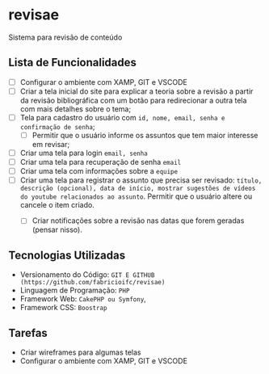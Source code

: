 # revisae
Sistema para revisão de conteúdo

## Lista de Funcionalidades

* [ ] Configurar o ambiente com XAMP, GIT e VSCODE
* [ ] Criar a tela inicial do site para explicar a teoria sobre a revisão a partir da revisão bibliográfica com um botão para redirecionar a outra tela com mais detalhes sobre o tema;
* [ ] Tela para cadastro do usuário com `id, nome, email, senha e confirmação de senha`;
  * [ ] Permitir que o usuário informe os assuntos que tem maior interesse em revisar;
* [ ] Criar uma tela para login `email, senha`
* [ ] Criar uma tela para recuperação de senha `email`
* [ ] Criar uma tela com informações sobre a `equipe`
* [ ] Criar uma tela para registrar o assunto que precisa ser revisado: `título, descrição (opcional), data de início, mostrar sugestões de vídeos do youtube relacionados ao assunto`. Permitir que o usuário altere ou cancele o item criado.
  * [ ] Criar notificações sobre a revisão nas datas que forem geradas (pensar nisso).


## Tecnologias Utilizadas

 * Versionamento do Código: `GIT E GITHUB (https://github.com/fabricioifc/revisae)`
 * Linguagem de Programação: `PHP`
 * Framework Web: `CakePHP ou Symfony`, 
 * Framework CSS: `Boostrap`


## Tarefas
 - Criar wireframes para algumas telas
 - Configurar o ambiente com XAMP, GIT e VSCODE 